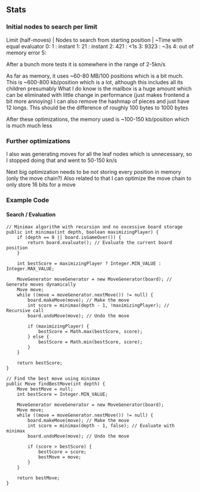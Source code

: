 
## Stats

### Initial nodes to search per limit

Limit (half-moves) | Nodes to search from starting position | ~Time with equal evaluator
0: 1      : instant
1: 21     : instant
2: 421    : <1s
3: 9323   : ~3s
4: out of memory error
5:

After a bunch more tests it is somewhere in the range of 2-5kn/s

As far as memory, it uses ~60-80 MB/100 positions which is a bit much.
This is ~600-800 kb/position which is a lot, although this includes all its children presumably
What I do know is the mailbox is a huge amount which can be eliminated with little change in performance (just makes frontend a bit more annoying)
I can also remove the hashmap of pieces and just have 12 longs. This should be the difference of roughly 100 bytes to 1000 bytes

After these optimizations, the memory used is ~100-150 kb/position which is much much less

### Further optimizations

I also was generating moves for all the leaf nodes which is unnecessary, so I stopped doing that and went to 50-150 kn/s

Next big optimization needs to be not storing every position in memory (only the move chain?)
Also related to that I can optimize the move chain to only store 16 bits for a move

### Example Code

#### Search / Evaluation
    // Minimax algorithm with recursion and no excessive board storage
    public int minimax(int depth, boolean maximizingPlayer) {
        if (depth == 0 || board.isGameOver()) {
            return board.evaluate(); // Evaluate the current board position
        }

        int bestScore = maximizingPlayer ? Integer.MIN_VALUE : Integer.MAX_VALUE;

        MoveGenerator moveGenerator = new MoveGenerator(board); // Generate moves dynamically
        Move move;
        while ((move = moveGenerator.nextMove()) != null) {
            board.makeMove(move); // Make the move
            int score = minimax(depth - 1, !maximizingPlayer); // Recursive call
            board.undoMove(move); // Undo the move

            if (maximizingPlayer) {
                bestScore = Math.max(bestScore, score);
            } else {
                bestScore = Math.min(bestScore, score);
            }
        }

        return bestScore;
    }

    // Find the best move using minimax
    public Move findBestMove(int depth) {
        Move bestMove = null;
        int bestScore = Integer.MIN_VALUE;

        MoveGenerator moveGenerator = new MoveGenerator(board);
        Move move;
        while ((move = moveGenerator.nextMove()) != null) {
            board.makeMove(move); // Make the move
            int score = minimax(depth - 1, false); // Evaluate with minimax
            board.undoMove(move); // Undo the move

            if (score > bestScore) {
                bestScore = score;
                bestMove = move;
            }
        }

        return bestMove;
    }
